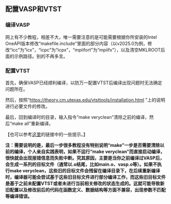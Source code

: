 ## 配置VASP和VTST

### 编译VASP

网上有不少教程，相差不大，唯一需要注意的是可能需要根据你所安装的Intel OneAPI版本修改“makefile.include”里面的部分内容（以v2025.0为例，修改“icc”为“icx”，“icpc”为“icpx”，“mpiifort”为“mpiifx”），以及清空MKLROOT后面的示例路径。别的不再多言。

### 配置VTST

首先，确保VASP已经顺利编译，以防万一配置VTST后编译出现问题时无法确定问题所在。

然后，按照“https://theory.cm.utexas.edu/vtsttools/installation.html ”上的说明进行必要文件的修改。

最后，回到编译时的目录，输入指令“make veryclean”清除之前的编译，然后“make all”重新编译。

【也可以参考[这里](https://www.bigbrosci.com/2022/05/23/A31/?highlight=vtst)的链接中的一些提示。】

**注：需要说明的是，最后一步很多教程没有特别说明“make”一步是否需要清除以前的编译，个人亲自实践表明，如果不运行“make veryclean”而直接启动编译，很快就会出现报错信息而失败中断。究其原因，主要是当你之前编译过VASP后，会生成一系列的目标文件（通常以.o结尾，比如main.o、vasp.o等）。如果不执行make veryclean，这些旧的目标文件会残留在编译目录下，在后续重新编译时，编译器可能会尝试基于这些旧目标文件进行部分编译工作，而这些旧目标文件是基于之前未配置VTST或者未进行当前相关修改的状态生成的。这就可能导致新旧配置以及修改前后的代码在函数定义、数据结构等方面不兼容，出现参数不匹配等编译错误。**
